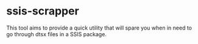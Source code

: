 # ssis-scrapper
This tool aims to provide a quick utility that will spare you when in need to go through dtsx files in a SSIS package.
